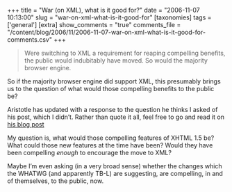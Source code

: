 +++
title = "War (on XML), what is it good for?"
date = "2006-11-07 10:13:00"
slug = "war-on-xml-what-is-it-good-for"
[taxonomies]
tags = ['general']
[extra]
show_comments = "true"
comments_file = "/content/blog/2006/11/2006-11-07-war-on-xml-what-is-it-good-for-comments.csv"
+++

> Were switching to XML a requirement for reaping compelling benefits, the public would indubitably have moved. So would the majority browser engine.

So if the majority browser engine did support XML, this presumably brings us to the question of what would those compelling benefits to the public be?

<ins datetime="2006-11-10T15:37:37Z"></ins>

Aristotle has updated with a response to the question he thinks I asked of his post, which I didn’t. Rather than quote it all, feel free to go and read it on [his blog post](http://plasmasturm.org/log/447/)

My question is, what would those compelling features of XHTML 1.5 be? What could those new features at the time have been? Would they have been compelling *enough* to encourage the move to XML?

Maybe I’m even asking (in a very broad sense) whether the changes which the WHATWG (and apparently TB-L) are suggesting, are compelling, in and of themselves, to the public, now.
